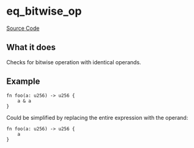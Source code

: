 # eq_bitwise_op

[Source Code](https://github.com/software-mansion/cairo-lint/tree/main/crates/cairo-lint-core/src/lints/eq_op.rs#L181)

## What it does

Checks for bitwise operation with identical operands.

## Example

```cairo
fn foo(a: u256) -> u256 {
    a & a
}
```

Could be simplified by replacing the entire expression with the operand:

```cairo
fn foo(a: u256) -> u256 {
    a
}
```
